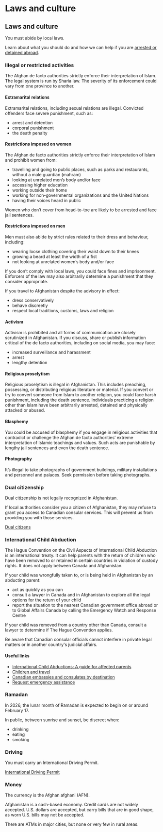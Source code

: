 # Laws and culture

## Laws and culture

You must abide by local laws.

Learn about what you should do and how we can help if you are [arrested or detained abroad](http://travel.gc.ca/assistance/emergency-info/arrest-detention).

### Illegal or restricted activities

The Afghan de facto authorities strictly enforce their interpretation of Islam. The legal system is run by Sharia law. The severity of its enforcement could vary from one province to another.

#### Extramarital relations

Extramarital relations, including sexual relations are illegal. Convicted offenders face severe punishment, such as:

* arrest and detention
* corporal punishment
* the death penalty

#### Restrictions imposed on women

The Afghan de facto authorities strictly enforce their interpretation of Islam and prohibit women from:

* travelling and going to public places, such as parks and restaurants, without a male guardian (mahram)
* looking at unrelated men’s body and/or face
* accessing higher education
* working outside their home
* working for non-governmental organizations and the United Nations
* having their voices heard in public

Women who don’t cover from head-to-toe are likely to be arrested and face jail sentences.

#### Restrictions imposed on men

Men must also abide by strict rules related to their dress and behaviour, including:

* wearing loose clothing covering their waist down to their knees
* growing a beard at least the width of a fist
* not looking at unrelated women’s body and/or face

If you don’t comply with local laws, you could face fines and imprisonment. Enforcers of the law may also arbitrarily determine a punishment that they consider appropriate.

If you travel to Afghanistan despite the advisory in effect:

* dress conservatively
* behave discreetly
* respect local traditions, customs, laws and religion

#### Activism

Activism is prohibited and all forms of communication are closely scrutinized in Afghanistan. If you discuss, share or publish information critical of the de facto authorities, including on social media, you may face:

* increased surveillance and harassment
* arrest
* lengthy detention

#### Religious proselytism

Religious proselytism is illegal in Afghanistan. This includes preaching, possessing, or distributing religious literature or material. If you convert or try to convert someone from Islam to another religion, you could face harsh punishment, including the death sentence. Individuals practicing a religion other than Islam have been arbitrarily arrested, detained and physically attacked or abused.

#### Blasphemy

You could be accused of blasphemy if you engage in religious activities that contradict or challenge the Afghan de facto authorities’ extreme interpretation of Islamic teachings and values. Such acts are punishable by lengthy jail sentences and even the death sentence.

#### Photography

It’s illegal to take photographs of government buildings, military installations and personnel and palaces. Seek permission before taking photographs.

### Dual citizenship

Dual citizenship is not legally recognized in Afghanistan.

If local authorities consider you a citizen of Afghanistan, they may refuse to grant you access to Canadian consular services. This will prevent us from providing you with those services.

[Dual citizens](https://travel.gc.ca/travelling/documents/dual-citizenship)

### International Child Abduction

The Hague Convention on the Civil Aspects of International Child Abduction is an international treaty. It can help parents with the return of children who have been removed to or retained in certain countries in violation of custody rights. It does not apply between Canada and Afghanistan.

If your child was wrongfully taken to, or is being held in Afghanistan by an abducting parent:

* act as quickly as you can
* consult a lawyer in Canada and in Afghanistan to explore all the legal options for the return of your child
* report the situation to the nearest Canadian government office abroad or to Global Affairs Canada by calling the Emergency Watch and Response Centre

If your child was removed from a country other than Canada, consult a lawyer to determine if The Hague Convention applies.

Be aware that Canadian consular officials cannot interfere in private legal matters or in another country's judicial affairs.

#### Useful links

* [International Child Abductions: A guide for affected parents](https://travel.gc.ca/travelling/publications/international-child-abductions)
* [Children and travel](https://travel.gc.ca/travelling/children)
* [Canadian embassies and consulates by destination](https://travel.gc.ca/assistance/embassies-consulates)
* [Request emergency assistance](https://travel.gc.ca/assistance/emergency-assistance)

### Ramadan

In 2026, the lunar month of Ramadan is expected to begin on or around February 17.

In public, between sunrise and sunset, be discreet when:

* drinking
* eating
* smoking

### Driving

You must carry an International Driving Permit.

[International Driving Permit](https://travel.gc.ca/travelling/documents/international-driving-permit)

### Money

The currency is the Afghan afghani (AFN).

Afghanistan is a cash-based economy. Credit cards are not widely accepted. U.S. dollars are accepted, but carry bills that are in good shape, as worn U.S. bills may not be accepted.

There are ATMs in major cities, but none or very few in rural areas.